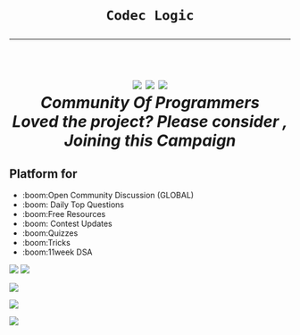 <h1 align="center"><code>Codec Logic</code> 
<hr><br>
<a href="https://discord.gg/CY4SwNNMRc"><img src="https://img.shields.io/badge/Discord-7289DA?style=for-the-badge&logo=discord&logoColor=white"/></a>
<a href="https://chat.whatsapp.com/K0zO0lvE6lI8e8ev7VTamr"><img src="https://img.shields.io/badge/WhatsApp-25D366?style=for-the-badge&logo=whatsapp&logoColor=white"/></a> 
<a href="https://www.instagram.com/codec_logic/"><img src="https://img.shields.io/badge/Instagram-E4405F?style=for-the-badge&logo=instagram&logoColor=white"/></a><br>
<i>Community Of Programmers</i> <br>
<i>Loved the project? Please consider ,
  Joining this Campaign</i>
  
  <h2> Platform for </h2><ul>
<li>:boom:Open Community Discussion (GLOBAL)</li>
  <li>:boom: Daily Top Questions</li>
<li>:boom:Free Resources</li>
<li>:boom: Contest Updates</li>
<li>:boom:Quizzes</li>
<li>:boom:Tricks</li>
<li>:boom:11week DSA</li>
</ul>
<img src="https://img.shields.io/badge/Python-14354C?style=for-the-badge&logo=python&logoColor=white"/></a>
<img src="https://img.shields.io/badge/C-00599C?style=for-the-badge&logo=c&logoColor=white"/></a>

<img src="https://img.shields.io/badge/C%2B%2B-00599C?style=for-the-badge&logo=c%2B%2B&logoColor=white"/></a>

<img src="https://img.shields.io/badge/Go-00ADD8?style=for-the-badge&logo=go&logoColor=white"/></a>

<img src="https://img.shields.io/badge/Java-ED8B00?style=for-the-badge&logo=java&logoColor=white"/></a>


</div>
